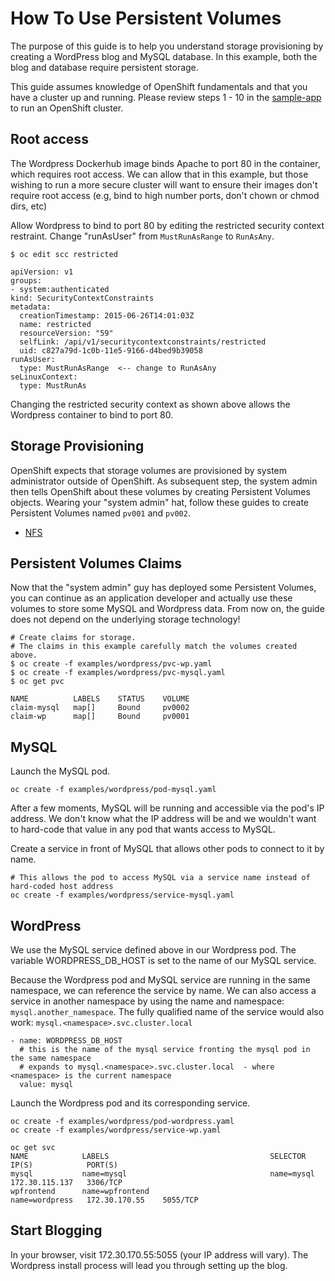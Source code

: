 # How To Use Persistent Volumes

The purpose of this guide is to help you understand storage provisioning by creating a WordPress blog and MySQL database.
In this example, both the blog and database require persistent storage.  

This guide assumes knowledge of OpenShift fundamentals and that you have a cluster up and running.  Please review steps 1 - 10 in the
[sample-app](https://github.com/openshift/origin/blob/master/examples/sample-app/README.md) to run an OpenShift cluster.

## Root access

The Wordpress Dockerhub image binds Apache to port 80 in the container, which requires root access.  We can allow that 
in this example, but those wishing to run a more secure cluster will want to ensure their images don't require root access (e.g, bind to high number ports, don't chown or chmod dirs, etc)

Allow Wordpress to bind to port 80 by editing the restricted security context restraint.  Change "runAsUser" from ```MustRunAsRange``` to ```RunAsAny```.


```
$ oc edit scc restricted

apiVersion: v1
groups:
- system:authenticated
kind: SecurityContextConstraints
metadata:
  creationTimestamp: 2015-06-26T14:01:03Z
  name: restricted
  resourceVersion: "59"
  selfLink: /api/v1/securitycontextconstraints/restricted
  uid: c827a79d-1c0b-11e5-9166-d4bed9b39058
runAsUser:
  type: MustRunAsRange  <-- change to RunAsAny
seLinuxContext:
  type: MustRunAs
```

Changing the restricted security context as shown above allows the Wordpress container to bind to port 80.  

## Storage Provisioning

OpenShift expects that storage volumes are provisioned by system administrator outside of OpenShift. As subsequent step, the system admin then tells OpenShift about these volumes by creating Persistent Volumes objects. Wearing your "system admin" hat, follow these guides to create Persistent Volumes named `pv001` and `pv002`.

* [NFS](nfs/README.md)

## Persistent Volumes Claims
Now that the "system admin" guy has deployed some Persistent Volumes, you can continue as an application developer and actually use these volumes to store some MySQL and Wordpress data. From now on, the guide does not depend on the underlying storage technology!

```
# Create claims for storage.
# The claims in this example carefully match the volumes created above.
$ oc create -f examples/wordpress/pvc-wp.yaml 
$ oc create -f examples/wordpress/pvc-mysql.yaml
$ oc get pvc

NAME          LABELS    STATUS    VOLUME
claim-mysql   map[]     Bound     pv0002
claim-wp      map[]     Bound     pv0001
```

## MySQL 

Launch the MySQL pod.

```
oc create -f examples/wordpress/pod-mysql.yaml
```

After a few moments, MySQL will be running and accessible via the pod's IP address.  We don't know what the IP address
will be and we wouldn't want to hard-code that value in any pod that wants access to MySQL.  

Create a service in front of MySQL that allows other pods to connect to it by name.

```
# This allows the pod to access MySQL via a service name instead of hard-coded host address
oc create -f examples/wordpress/service-mysql.yaml 
```

## WordPress

We use the MySQL service defined above in our Wordpress pod.  The variable WORDPRESS_DB_HOST is set to the name
 of our MySQL service.
 
Because the Wordpress pod and MySQL service are running in the same namespace, we can reference the service by name.  We
can also access a service in another namespace by using the name and namespace: ```mysql.another_namespace```.  The fully qualified
name of the service would also work: ```mysql.<namespace>.svc.cluster.local```

```
- name: WORDPRESS_DB_HOST
  # this is the name of the mysql service fronting the mysql pod in the same namespace
  # expands to mysql.<namespace>.svc.cluster.local  - where <namespace> is the current namespace
  value: mysql
```

Launch the Wordpress pod and its corresponding service.

```
oc create -f examples/wordpress/pod-wordpress.yaml 
oc create -f examples/wordpress/service-wp.yaml 

oc get svc
NAME            LABELS                                    SELECTOR         IP(S)            PORT(S)
mysql           name=mysql                                name=mysql       172.30.115.137   3306/TCP
wpfrontend      name=wpfrontend                           name=wordpress   172.30.170.55    5055/TCP
```


## Start Blogging

In your browser, visit 172.30.170.55:5055 (your IP address will vary).  The Wordpress install process will lead you through setting up the blog.

